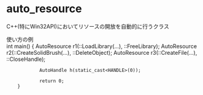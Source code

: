 auto_resource
=============

C++(特にWin32API)においてリソースの開放を自動的に行うクラス

使い方の例        
        int main()
        {
                AutoResource<HMODULE> r1(::LoadLibrary(...),      ::FreeLibrary);
                AutoResource<HBRUSH>  r2(::CreateSolidBrush(...), ::DeleteObject);
                AutoResource<HANDLE>  r3(::CreateFile(...),       ::CloseHandle);

                AutoHandle h(static_cast<HANDLE>(0));

                return 0;
        }
